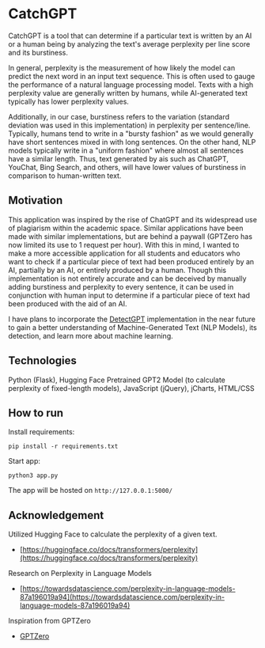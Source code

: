 # CatchGPT

CatchGPT is a tool that can determine if a particular text is written by an AI or a human being by analyzing the text's average perplexity per line score and its burstiness.

In general, perplexity is the measurement of how likely the model can predict the next word in an input text sequence. This is often used to gauge the performance of a natural language processing model. Texts with a high perplexity value are generally written by humans, while AI-generated text typically has lower perplexity values.

Additionally, in our case, burstiness refers to the variation (standard deviation was used in this implementation) in perplexity per sentence/line. Typically, humans tend to write in a "bursty fashion" as we would generally have short sentences mixed in with long sentences. On the other hand, NLP models typically write in a "uniform fashion" where almost all sentences have a similar length. Thus, text generated by ais such as ChatGPT, YouChat, Bing Search, and others, will have lower values of burstiness in comparison to human-written text.

## Motivation

This application was inspired by the rise of ChatGPT and its widespread use of plagiarism within the academic space. Similar applications have been made with similar implementations, but are behind a paywall (GPTZero has now limited its use to 1 request per hour). With this in mind, I wanted to make a more accessible application for all students and educators who want to check if a particular piece of text had been produced entirely by an AI, partially by an AI, or entirely produced by a human. Though this implementation is not entirely accurate and can be deceived by manually adding burstiness and perplexity to every sentence, it can be used in conjunction with human input to determine if a particular piece of text had been produced with the aid of an AI.

I have plans to incorporate the [DetectGPT](https://arxiv.org/pdf/2301.11305.pdf) implementation in the near future to gain a better understanding of Machine-Generated Text (NLP Models), its detection, and learn more about machine learning.

## Technologies

Python (Flask), Hugging Face Pretrained GPT2 Model (to calculate perplexity of fixed-length models), JavaScript (jQuery), jCharts, HTML/CSS 

## How to run

Install requirements:

```
pip install -r requirements.txt
```

Start app:

```
python3 app.py
```

The app will be hosted on ``` http://127.0.0.1:5000/ ```

## Acknowledgement

Utilized Hugging Face to calculate the perplexity of a given text.
- [https://huggingface.co/docs/transformers/perplexity](https://huggingface.co/docs/transformers/perplexity)

Research on Perplexity in Language Models
- [https://towardsdatascience.com/perplexity-in-language-models-87a196019a94](https://towardsdatascience.com/perplexity-in-language-models-87a196019a94)

Inspiration from GPTZero
- [GPTZero](https://gptzero.me/)
